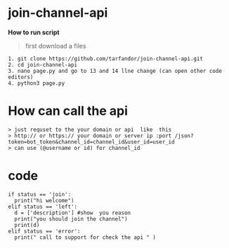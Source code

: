 # join-channel-api

**How to run script**

> first download a files 
```
1. git clone https://github.com/tarfandor/join-channel-api.git
2. cd join-channel-api
3. nano page.py and go to 13 and 14 llne change (can open other code editors)
4. python3 page.py
```
# How can call the api
```
> just requset to the your domain or api  like  this 
> http:// or https:// your domain or server ip :port /json?token=bot_token&channel_id=channel_id&user_id=user_id
> can use (@username or id) for channel_id
```
# code
```
if status == 'join':
  print("hi welcome")
elif status == 'left':
  d = ['description'] #show  you reason
  print("you should join the channel")
  print(d)
elif status == 'error':
  print(" call to support for check the api " ) 
```
